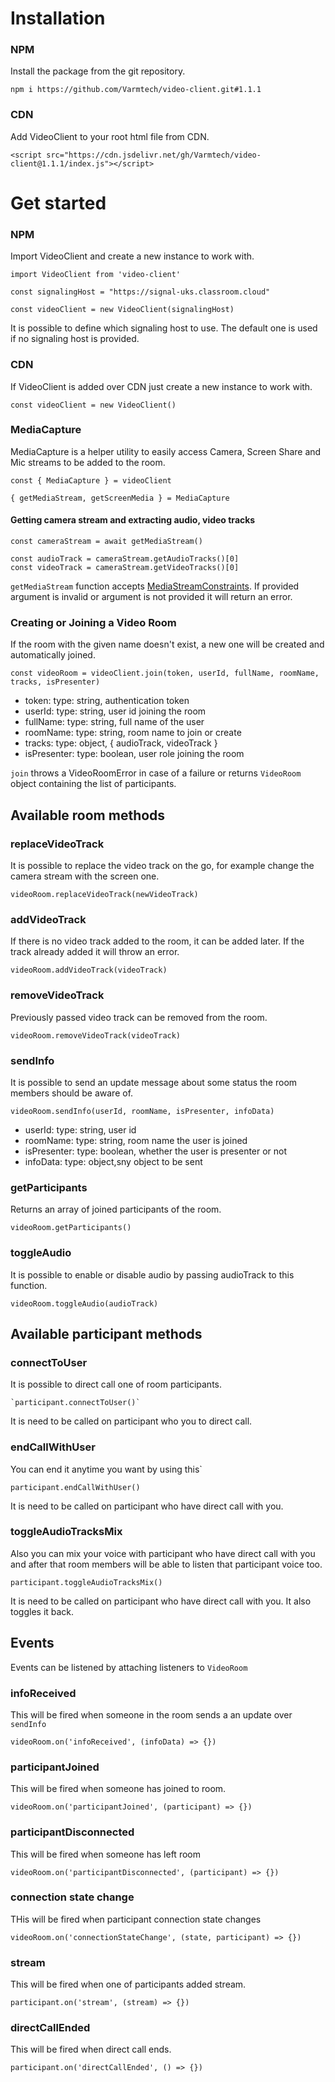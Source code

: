 # Installation

### NPM

Install the package from the git repository.

    npm i https://github.com/Varmtech/video-client.git#1.1.1

### CDN

Add VideoClient to your root html file from CDN.

    <script src="https://cdn.jsdelivr.net/gh/Varmtech/video-client@1.1.1/index.js"></script>

# Get started

### NPM

Import VideoClient and create a new instance to work with.

    import VideoClient from 'video-client'
    
    const signalingHost = "https://signal-uks.classroom.cloud"
 
    const videoClient = new VideoClient(signalingHost)
    
It is possible to define which signaling host to use. The default one is used if no signaling host is provided.

### CDN

If VideoClient is added over CDN just create a new instance to work with.

    const videoClient = new VideoClient()

### MediaCapture

MediaCapture is a helper utility to easily access Camera, Screen Share and Mic streams to be added to the room.

    const { MediaCapture } = videoClient

    { getMediaStream, getScreenMedia } = MediaCapture
 
#### Getting camera stream and extracting audio, video tracks

    const cameraStream = await getMediaStream()

    const audioTrack = cameraStream.getAudioTracks()[0]
    const videoTrack = cameraStream.getVideoTracks()[0]
 
`getMediaStream` function accepts [MediaStreamConstraints](https://developer.mozilla.org/en-US/docs/Web/API/MediaStreamConstraints).
If provided argument is invalid or argument is not provided it will return an error.

### Creating or Joining a Video Room

If the room with the given name doesn't exist, a new one will be created and automatically joined.

    const videoRoom = videoClient.join(token, userId, fullName, roomName, tracks, isPresenter)

- token: type: string, authentication token 
- userId: type: string, user id joining the room
- fullName: type: string, full name of the user
- roomName: type: string, room name to join or create
- tracks: type: object, { audioTrack, videoTrack }
- isPresenter: type: boolean, user role joining the room
 
 `join` throws a VideoRoomError in case of a failure or returns `VideoRoom` object containing the list of participants.

## Available room methods
  
### replaceVideoTrack

It is possible to replace the video track on the go, for example change the camera stream with the screen one.

    videoRoom.replaceVideoTrack(newVideoTrack)
  

### addVideoTrack

If there is no video track added to the room, it can be added later.
If the track already added it will throw an error.

    videoRoom.addVideoTrack(videoTrack)
  
### removeVideoTrack

Previously passed video track can be removed from the room.

    videoRoom.removeVideoTrack(videoTrack)
  
### sendInfo

It is possible to send an update message about some status the room members should be aware of.

    videoRoom.sendInfo(userId, roomName, isPresenter, infoData)
    
- userId: type: string, user id 
- roomName: type: string, room name the user is joined
- isPresenter: type: boolean, whether the user is presenter or not
- infoData: type: object,sny object to be sent

### getParticipants

Returns an array of joined participants of the room.
  
    videoRoom.getParticipants()
    
### toggleAudio
It is possible to enable or disable audio by passing audioTrack to this function.

    videoRoom.toggleAudio(audioTrack)
## Available participant methods
### connectToUser
It is possible to direct call one of room participants.

    `participant.connectToUser()`
    
It is need to be called on participant who you to direct call.
### endCallWithUser
You can end it anytime you want by using this`

    participant.endCallWithUser()
    
It is need to be called on participant who have direct call with you.

### toggleAudioTracksMix
Also you can mix your voice with participant who have direct call with you and after that room members will be able to listen that participant voice too.

    participant.toggleAudioTracksMix()
    
It is need to be called on participant who have direct call with you.
It also toggles it back.
## Events
Events can be listened by attaching listeners to `VideoRoom`

### infoReceived
This will be fired when someone in the room sends a an update over `sendInfo`

    videoRoom.on('infoReceived', (infoData) => {})
    
### participantJoined

This will be fired when someone has joined to room.
    
    videoRoom.on('participantJoined', (participant) => {})
    
### participantDisconnected
This will be fired when someone has left room

    videoRoom.on('participantDisconnected', (participant) => {})
    
### connection state change
THis will be fired when participant connection state changes

    videoRoom.on('connectionStateChange', (state, participant) => {})

### stream
This will be fired when one of participants added stream.

    participant.on('stream', (stream) => {})
    
### directCallEnded
This will be fired when direct call ends.

    participant.on('directCallEnded', () => {})
